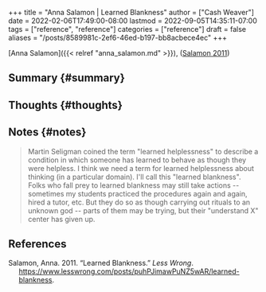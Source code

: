 +++
title = "Anna Salamon | Learned Blankness"
author = ["Cash Weaver"]
date = 2022-02-06T17:49:00-08:00
lastmod = 2022-09-05T14:35:11-07:00
tags = ["reference", "reference"]
categories = ["reference"]
draft = false
aliases = "/posts/8589981c-2ef6-46ed-b197-bb8acbece4ec"
+++

[Anna Salamon]({{< relref "anna_salamon.md" >}}), (<a href="#citeproc_bib_item_1">Salamon 2011</a>)


## Summary {#summary}


## Thoughts {#thoughts}


## Notes {#notes}

> Martin Seligman coined the term "learned helplessness" to describe a condition in which someone has learned to behave as though they were helpless. I think we need a term for learned helplessness about thinking (in a particular domain). I'll call this "learned blankness". Folks who fall prey to learned blankness may still take actions -- sometimes my students practiced the procedures again and again, hired a tutor, etc. But they do so as though carrying out rituals to an unknown god -- parts of them may be trying, but their "understand X" center has given up.

## References

<style>.csl-entry{text-indent: -1.5em; margin-left: 1.5em;}</style><div class="csl-bib-body">
  <div class="csl-entry"><a id="citeproc_bib_item_1"></a>Salamon, Anna. 2011. “Learned Blankness.” <i>Less Wrong</i>. <a href="https://www.lesswrong.com/posts/puhPJimawPuNZ5wAR/learned-blankness">https://www.lesswrong.com/posts/puhPJimawPuNZ5wAR/learned-blankness</a>.</div>
</div>
